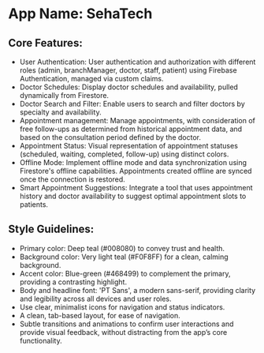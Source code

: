 # **App Name**: SehaTech

## Core Features:

- User Authentication: User authentication and authorization with different roles (admin, branchManager, doctor, staff, patient) using Firebase Authentication, managed via custom claims.
- Doctor Schedules: Display doctor schedules and availability, pulled dynamically from Firestore.
- Doctor Search and Filter: Enable users to search and filter doctors by specialty and availability.
- Appointment management: Manage appointments, with consideration of free follow-ups as determined from historical appointment data, and based on the consultation period defined by the doctor.
- Appointment Status: Visual representation of appointment statuses (scheduled, waiting, completed, follow-up) using distinct colors.
- Offline Mode: Implement offline mode and data synchronization using Firestore's offline capabilities. Appointments created offline are synced once the connection is restored.
- Smart Appointment Suggestions: Integrate a tool that uses appointment history and doctor availability to suggest optimal appointment slots to patients.

## Style Guidelines:

- Primary color: Deep teal (#008080) to convey trust and health.
- Background color: Very light teal (#F0F8FF) for a clean, calming background.
- Accent color: Blue-green (#468499) to complement the primary, providing a contrasting highlight.
- Body and headline font: 'PT Sans', a modern sans-serif, providing clarity and legibility across all devices and user roles.
- Use clear, minimalist icons for navigation and status indicators.
- A clean, tab-based layout, for ease of navigation.
- Subtle transitions and animations to confirm user interactions and provide visual feedback, without distracting from the app’s core functionality.
